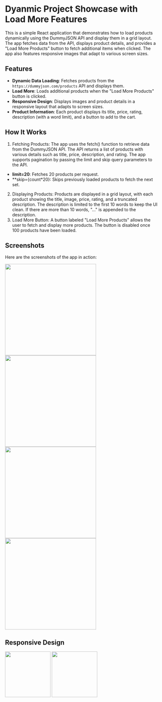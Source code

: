 # Dyanmic Project Showcase with Load More Features
This is a simple React application that demonstrates how to load products dynamically using the DummyJSON API and display them in a grid layout. The app fetches data from the API, displays product details, and provides a "Load More Products" button to fetch additional items when clicked. The app also features responsive images that adapt to various screen sizes.

## Features

- **Dynamic Data Loading**: Fetches products from the `https://dummyjson.com/products` API and displays them.
- **Load More**: Loads additional products when the "Load More Products" button is clicked.
- **Responsive Design**: Displays images and product details in a responsive layout that adapts to screen sizes.
- **Product Information**: Each product displays its title, price, rating, description (with a word limit), and a button to add to the cart.

## How It Works
1. Fetching Products:
 The app uses the fetch() function to retrieve data from the DummyJSON API. The API returns a list of products with various details such as title, price, description, and rating. The app supports   pagination by passing the limit and skip query parameters to the API.
- **limit=20**: Fetches 20 products per request.
- **skip={count*20}: Skips previously loaded products to fetch the next set.
2. Displaying Products:
   Products are displayed in a grid layout, with each product showing the title, image, price, rating, and a truncated description. The description is limited to the first 10 words to keep the UI clean. If there are more than 10 words, "..." is appended to the description.
3. Load More Button:
  A button labeled "Load More Products" allows the user to fetch and display more products. The button is disabled once 100 products have been loaded.

## Screenshots
Here are the screenshots of the app in action:

<img src="https://github.com/L3vi-Ackerman/Dyanmic-Project-Showcase-with-Load-More-Feature/tree/main/src/output/main1.png" width="300" />
<img src="https://github.com/L3vi-Ackerman/Dyanmic-Project-Showcase-with-Load-More-Feature/tree/main/src/output/main2.png" width="300" />
<img src="https://github.com/L3vi-Ackerman/Dyanmic-Project-Showcase-with-Load-More-Feature/tree/main/src/output/main3.png" width="300" />
<img src="https://github.com/L3vi-Ackerman/Dyanmic-Project-Showcase-with-Load-More-Feature/tree/main/src/output/main4.png" width="300" />

## Responsive Design
<img src="https://github.com/L3vi-Ackerman/Dyanmic-Project-Showcase-with-Load-More-Feature/tree/main/src/output/responsive1.png" width="150" />
<img src="https://github.com/L3vi-Ackerman/Dyanmic-Project-Showcase-with-Load-More-Feature/tree/main/src/output/responsive2.png" width="150" />
